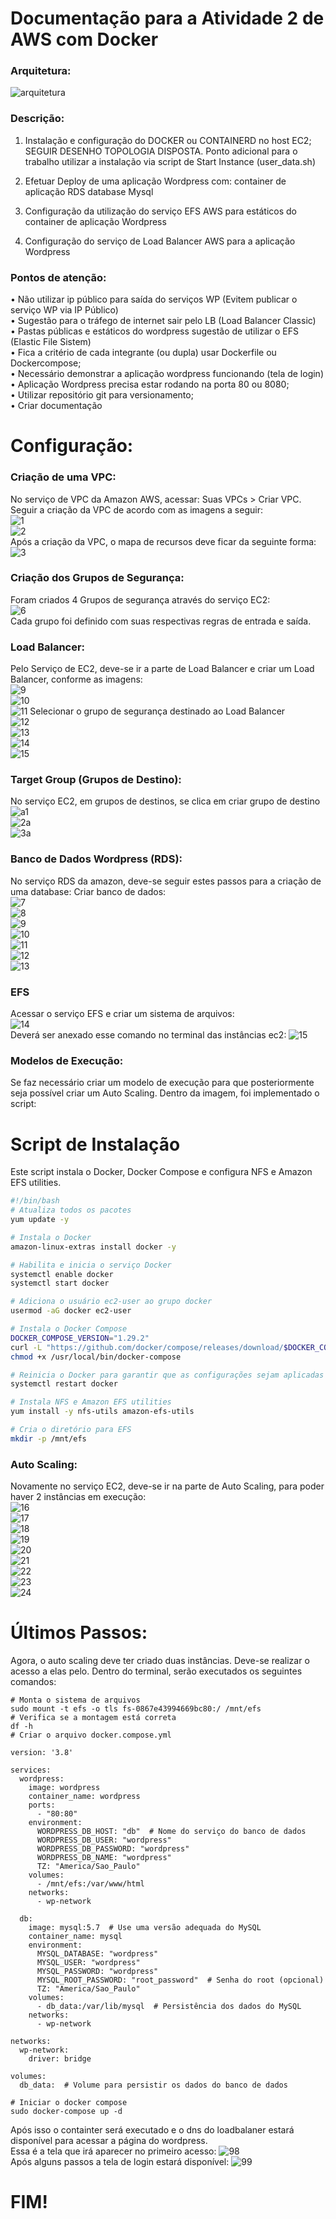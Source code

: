 # Documentação para a Atividade 2 de AWS com Docker

### Arquitetura:
![arquitetura](https://github.com/user-attachments/assets/74d913a0-f5d5-4036-b63f-1b17bec3f124)

### Descrição:
1. Instalação e configuração do DOCKER ou CONTAINERD no host EC2; SEGUIR DESENHO TOPOLOGIA DISPOSTA.
Ponto adicional para o trabalho utilizar a instalação via script de Start Instance (user_data.sh)

2. Efetuar Deploy de uma aplicação Wordpress com: container de aplicação RDS database Mysql

3. Configuração da utilização do serviço EFS AWS para estáticos do container de aplicação Wordpress

4. Configuração do serviço de Load Balancer AWS para a aplicação Wordpress

### Pontos de atenção:
• Não utilizar ip público para saída do serviços WP (Evitem publicar o serviço WP via IP Público)  
• Sugestão para o tráfego de internet sair pelo LB (Load Balancer Classic)  
• Pastas públicas e estáticos do wordpress sugestão de utilizar o EFS (Elastic File Sistem)  
• Fica a critério de cada integrante (ou dupla) usar Dockerfile ou Dockercompose;  
• Necessário demonstrar a aplicação wordpress funcionando (tela de login)  
• Aplicação Wordpress precisa estar rodando na porta 80 ou 8080;  
• Utilizar repositório git para versionamento;  
• Criar documentação  

# Configuração:  

### Criação de uma VPC:
No serviço de VPC da Amazon AWS, acessar: Suas VPCs > Criar VPC.
Seguir a criação da VPC de acordo com as imagens a seguir:  
![1](https://github.com/user-attachments/assets/4d3fbac2-7b7f-4a11-8f9f-d711a035a846)  
![2](https://github.com/user-attachments/assets/f86a5942-9677-441d-b2d0-c86021c54d9c)  
Após a criação da VPC, o mapa de recursos deve ficar da seguinte forma:  
![3](https://github.com/user-attachments/assets/f89809eb-37ca-4fa5-ad34-fc67931ccce1)  
### Criação dos Grupos de Segurança: 
Foram criados 4 Grupos de segurança através do serviço EC2:  
![6](https://github.com/user-attachments/assets/38f8d0bb-4696-4aca-b7c8-476b69e0f802)  
Cada grupo foi definido com suas respectivas regras de entrada e saída.  

### Load Balancer:
Pelo Serviço de EC2, deve-se ir a parte de Load Balancer e criar um Load Balancer, conforme as imagens:  
![9](https://github.com/user-attachments/assets/025ee0bd-0845-416e-ad23-e0d77b11abc0)  
![10](https://github.com/user-attachments/assets/2a4e2b1f-0d30-4298-8bae-58639b8d81b3)  
![11](https://github.com/user-attachments/assets/3684d1e7-e79f-4904-b863-5a425b15faf3)
Selecionar o grupo de segurança destinado ao Load Balancer  
![12](https://github.com/user-attachments/assets/a60a2645-2a5f-4c49-b778-ab77a328fcdf)  
![13](https://github.com/user-attachments/assets/9573b16c-6287-4382-88a7-24bcbb0b7ef0)  
![14](https://github.com/user-attachments/assets/54bf0fa0-77bc-4c92-9101-3fe743e91f12)  
![15](https://github.com/user-attachments/assets/08863df1-267c-4e5e-8e86-126d53a62edf)  

### Target Group (Grupos de Destino):
No serviço EC2, em grupos de destinos, se clica em criar grupo de destino  
![a1](https://github.com/user-attachments/assets/850995e6-6b4b-4548-8648-d69b32eeee35)  
![2a](https://github.com/user-attachments/assets/bbc15074-919e-4059-aaab-bb421cceab3a)  
![3a](https://github.com/user-attachments/assets/b852ccbc-a7fb-419e-b440-d21bd533a713)  

### Banco de Dados Wordpress (RDS):
No serviço RDS da amazon, deve-se seguir estes passos  para a criação de uma database:
Criar banco de dados:  
![7](https://github.com/user-attachments/assets/fe31c95e-05af-4155-a890-eb7ddb711dcd)  
![8](https://github.com/user-attachments/assets/550b4ec3-dbdd-4950-a304-2671d77e57b2)  
![9](https://github.com/user-attachments/assets/83e4bbea-29cc-4a71-96b8-b5cac23691fe)  
![10](https://github.com/user-attachments/assets/b06cff22-2a2e-4462-abf5-be1cea08b2e0)  
![11](https://github.com/user-attachments/assets/da08c94a-e04c-4487-8a45-7dbff5040232)  
![12](https://github.com/user-attachments/assets/d0a11564-f8e3-4a90-ad57-82aa3c991741)  
![13](https://github.com/user-attachments/assets/c2a6a581-ff99-43dc-be8c-ee34e37df66b)  
### EFS
Acessar o serviço EFS e criar um sistema de arquivos:  
![14](https://github.com/user-attachments/assets/bc7e4c07-c6ed-4de0-bf92-16226b5fd281)  
Deverá ser anexado esse comando no terminal das instâncias ec2:
![15](https://github.com/user-attachments/assets/85b89e10-b5a6-4ae5-8d7f-9f1e2a4bf80b)  


### Modelos de Execução:
Se faz necessário criar um modelo de execução para que posteriormente seja possível criar um Auto Scaling.
Dentro da imagem, foi implementado o script:  

# Script de Instalação

Este script instala o Docker, Docker Compose e configura NFS e Amazon EFS utilities.

```bash
#!/bin/bash
# Atualiza todos os pacotes
yum update -y

# Instala o Docker
amazon-linux-extras install docker -y

# Habilita e inicia o serviço Docker
systemctl enable docker
systemctl start docker

# Adiciona o usuário ec2-user ao grupo docker
usermod -aG docker ec2-user

# Instala o Docker Compose
DOCKER_COMPOSE_VERSION="1.29.2"
curl -L "https://github.com/docker/compose/releases/download/$DOCKER_COMPOSE_VERSION/docker-compose-$(uname -s)-$(uname -m)" -o /usr/local/bin/docker-compose
chmod +x /usr/local/bin/docker-compose

# Reinicia o Docker para garantir que as configurações sejam aplicadas
systemctl restart docker

# Instala NFS e Amazon EFS utilities
yum install -y nfs-utils amazon-efs-utils

# Cria o diretório para EFS
mkdir -p /mnt/efs
```

### Auto Scaling:
Novamente no serviço EC2, deve-se ir na parte de Auto Scaling, para poder haver 2 instâncias em execução:  
![16](https://github.com/user-attachments/assets/26c6da6d-8525-4ed0-91ba-5eeca982ead0)  
![17](https://github.com/user-attachments/assets/d43417f9-84d2-4bea-a0bd-15aaff19392e)  
![18](https://github.com/user-attachments/assets/3da51d94-5fcb-4d9f-abbe-a03952ad1f06)  
![19](https://github.com/user-attachments/assets/09d8a540-7c58-4aa1-abe7-74a677d59a7d)  
![20](https://github.com/user-attachments/assets/82aef31a-0baa-42b0-bd45-d4d3182487f4)  
![21](https://github.com/user-attachments/assets/98df34d5-b4f7-4eef-934e-e433c25ba743)  
![22](https://github.com/user-attachments/assets/4266e15f-b356-4743-946a-532e1c25b989)  
![23](https://github.com/user-attachments/assets/072745eb-9cae-4e22-b716-2b92976e1d70)  
![24](https://github.com/user-attachments/assets/7317f369-b90f-49fe-a2d7-17ffbf143b54)  

# Últimos Passos:
Agora, o auto scaling deve ter criado duas instâncias.
Deve-se realizar o acesso a elas pelo.
Dentro do terminal, serão executados os seguintes comandos:

`# Monta o sistema de arquivos`  
`sudo mount -t efs -o tls fs-0867e43994669bc80:/ /mnt/efs`  
`# Verifica se a montagem está correta`  
`df -h`  
`# Criar o arquivo docker.compose.yml`  

```
version: '3.8'

services:
  wordpress:
    image: wordpress
    container_name: wordpress
    ports:
      - "80:80"
    environment:
      WORDPRESS_DB_HOST: "db"  # Nome do serviço do banco de dados
      WORDPRESS_DB_USER: "wordpress"
      WORDPRESS_DB_PASSWORD: "wordpress"
      WORDPRESS_DB_NAME: "wordpress"
      TZ: "America/Sao_Paulo"
    volumes:
      - /mnt/efs:/var/www/html
    networks:
      - wp-network

  db:
    image: mysql:5.7  # Use uma versão adequada do MySQL
    container_name: mysql
    environment:
      MYSQL_DATABASE: "wordpress"
      MYSQL_USER: "wordpress"
      MYSQL_PASSWORD: "wordpress"
      MYSQL_ROOT_PASSWORD: "root_password"  # Senha do root (opcional)
      TZ: "America/Sao_Paulo"
    volumes:
      - db_data:/var/lib/mysql  # Persistência dos dados do MySQL
    networks:
      - wp-network

networks:
  wp-network:
    driver: bridge

volumes:
  db_data:  # Volume para persistir os dados do banco de dados
```  
`# Iniciar o docker compose`  
`sudo docker-compose up -d`  

Após isso o containter será executado e o dns do loadbalaner estará disponível para acessar a página do wordpress.  
Essa é a tela que irá aparecer no primeiro acesso:
![98](https://github.com/user-attachments/assets/6bb7684a-75af-4b6e-8711-45128c2caa33)  
Após alguns passos a tela de login estará disponível:
![99](https://github.com/user-attachments/assets/1f7286b2-f3bc-4794-a740-a3139f8c324b)

# FIM!


























